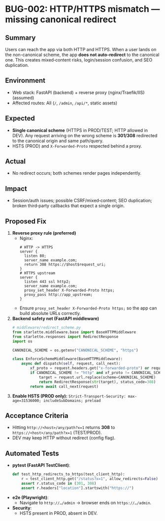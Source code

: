 # BUG-002: HTTP/HTTPS mismatch — missing canonical redirect

## Summary
Users can reach the app via both HTTP and HTTPS. When a user lands on the non-canonical scheme, the app **does not auto-redirect** to the canonical one. This creates mixed‑content risks, login/session confusion, and SEO duplication.

## Environment
- Web stack: FastAPI (backend) + reverse proxy (nginx/Traefik/IIS) (assumed)
- Affected routes: All (`/`, `/admin`, `/api/*`, static assets)

## Expected
- **Single canonical scheme** (HTTPS in PROD/TEST; HTTP allowed in DEV). Any request arriving on the wrong scheme is **301/308** redirected to the canonical origin and same path/query.
- HSTS (PROD) and `X-Forwarded-Proto` respected behind a proxy.

## Actual
- No redirect occurs; both schemes render pages independently.

## Impact
- Session/auth issues; possible CSRF/mixed‑content; SEO duplication; broken third‑party callbacks that expect a single origin.

## Proposed Fix
1. **Reverse proxy rule (preferred)**
   - Nginx:
     ```nginx
     # HTTP -> HTTPS
     server {
       listen 80;
       server_name example.com;
       return 308 https://$host$request_uri;
     }
     # HTTPS upstream
     server {
       listen 443 ssl http2;
       server_name example.com;
       proxy_set_header X-Forwarded-Proto https;
       proxy_pass http://app_upstream;
     }
     ```
   - Ensure `proxy_set_header X-Forwarded-Proto https;` so the app can build absolute URLs correctly.
2. **Backend safety net (FastAPI middleware)**
   ```python
   # middleware/redirect_scheme.py
   from starlette.middleware.base import BaseHTTPMiddleware
   from starlette.responses import RedirectResponse
   import os

   CANONICAL_SCHEME = os.getenv("CANONICAL_SCHEME", "https")

   class EnforceSchemeMiddleware(BaseHTTPMiddleware):
       async def dispatch(self, request, call_next):
           xf_proto = request.headers.get("x-forwarded-proto") or request.url.scheme
           if CANONICAL_SCHEME != "http" and xf_proto != CANONICAL_SCHEME:
               target = request.url.replace(scheme=CANONICAL_SCHEME)
               return RedirectResponse(str(target), status_code=308)
           return await call_next(request)
   ```
3. **Enable HSTS (PROD only):**
   `Strict-Transport-Security: max-age=31536000; includeSubDomains; preload`

## Acceptance Criteria
- Hitting `http://<host>/any/path?x=1` returns **308** to `https://<host>/any/path?x=1` (TEST/PROD).
- DEV may keep HTTP without redirect (config flag).

## Automated Tests
- **pytest (FastAPI TestClient)**:
  ```python
  def test_http_redirects_to_https(test_client_http):
      r = test_client_http.get("/status?x=1", allow_redirects=False)
      assert r.status_code in (301, 308)
      assert r.headers["location"].startswith("https://")
  ```
- **e2e (Playwright)**:
  - Navigate to `http://…/admin` → browser ends on `https://…/admin`.
- **Security**:
  - HSTS present in PROD, absent in DEV.
